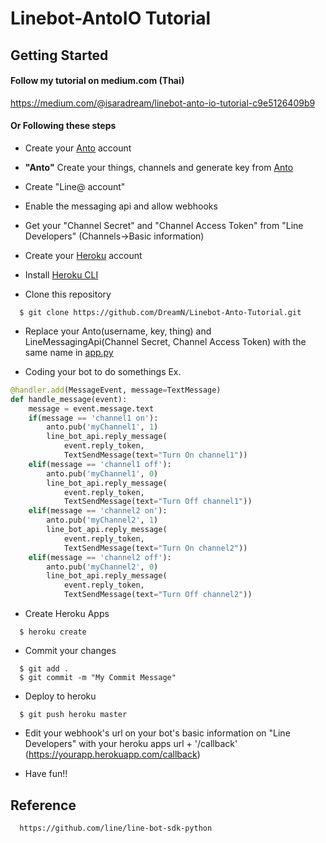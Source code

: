 # Linebot-AntoIO Tutorial

## Getting Started
#### Follow my tutorial on medium.com (Thai)
https://medium.com/@isaradream/linebot-anto-io-tutorial-c9e5126409b9
#### Or Following these steps
- Create your [Anto](https://www.anto.io/) account

- **"Anto"** Create your things, channels and generate key from [Anto](https://www.anto.io/)

- Create "Line@ account"

- Enable the messaging api and allow webhooks

- Get your "Channel Secret" and "Channel Access Token" from "Line Developers" (Channels->Basic information)

- Create your [Heroku](https://www.heroku.com/) account

- Install [Heroku CLI](https://devcenter.heroku.com/articles/heroku-cli#download-and-install)

- Clone this repository
```
  $ git clone https://github.com/DreamN/Linebot-Anto-Tutorial.git
```

- Replace your Anto(username, key, thing) and LineMessagingApi(Channel Secret, Channel Access Token) with the same name in [app.py](https://github.com/DreamN/Linebot-Anto-Tutorial/blob/master/app.py)

- Coding your bot to do somethings
Ex.
```python
@handler.add(MessageEvent, message=TextMessage)
def handle_message(event):
    message = event.message.text
    if(message == 'channel1 on'):
        anto.pub('myChannel1', 1)
        line_bot_api.reply_message(
            event.reply_token,
            TextSendMessage(text="Turn On channel1"))
    elif(message == 'channel1 off'):
        anto.pub('myChannel1', 0)
        line_bot_api.reply_message(
            event.reply_token,
            TextSendMessage(text="Turn Off channel1"))
    elif(message == 'channel2 on'):
        anto.pub('myChannel2', 1)
        line_bot_api.reply_message(
            event.reply_token,
            TextSendMessage(text="Turn On channel2"))
    elif(message == 'channel2 off'):
        anto.pub('myChannel2', 0)
        line_bot_api.reply_message(
            event.reply_token,
            TextSendMessage(text="Turn Off channel2"))
```

- Create Heroku Apps
```
  $ heroku create
```
- Commit your changes
```
  $ git add .
  $ git commit -m "My Commit Message"
```
- Deploy to heroku
```
  $ git push heroku master
```
- Edit your webhook's url on your bot's basic information on "Line Developers" with your heroku apps url + '/callback' (https://yourapp.herokuapp.com/callback)

- Have fun!!


## Reference
```
  https://github.com/line/line-bot-sdk-python
```

